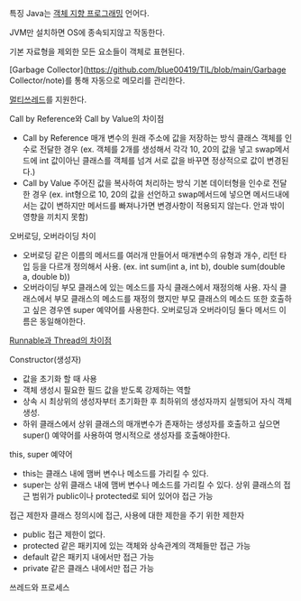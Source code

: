 특징
Java는 [객체 지향 프로그래밍](https://github.com/blue00419/TIL/blob/main/OOP/note) 언어다.

JVM만 설치하면 OS에 종속되지않고 작동한다.

기본 자료형을 제외한 모든 요소들이 객체로 표현된다.

[Garbage Collector](https://github.com/blue00419/TIL/blob/main/Garbage Collector/note)를 통해 자동으로 메모리를 관리한다.

[멀티쓰레드](https://github.com/blue00419/TIL/blob/main/Multi-Thread/note)를 지원한다.

Call by Reference와 Call by Value의 차이점
- Call by Reference
매개 변수의 원래 주소에 값을 저장하는 방식
클래스 객체를 인수로 전달한 경우
(ex. 객체를 2개를 생성해서 각각 10, 20의 값을 넣고 swap메서드에 int 값이아닌 클래스를 객체를 넘겨 서로 값을 바꾸면 정상적으로 값이 변경된다.)
- Call by Value
주어진 값을 복사하여 처리하는 방식
기본 데이터형을 인수로 전달한 경우
(ex. int형으로 10, 20의 값을 선언하고 swap메서드에 넣으면 메서드내에서는 값이 변하지만 메서드를 빠져나가면 변경사항이 적용되지 않는다. 안과 밖이 영향을 끼치지 못함)

오버로딩, 오버라이딩 차이
- 오버로딩
같은 이름의 메서드를 여러개 만들어서 매개변수의 유형과 개수, 리턴 타입 등을 다르개 정의해서 사용.
(ex. int sum(int a, int b), double sum(double a, double b))
- 오버라이딩
부모 클래스에 있는 메소드를 자식 클래스에서 재정의해 사용.
자식 클래스에서 부모 클래스의 메소드를 재정의 했지만 부모 클래스의 메소드 또한 호출하고 싶은 경우엔 super 예약어를 사용한다.
오버로딩과 오버라이딩 둘다 메서드 이름은 동일해야한다.

[Runnable과 Thread의 차이점](https://github.com/blue00419/TIL/blob/main/Java/Runnable%20and%20Thread.md)


Constructor(생성자)
- 값을 초기화 할 때 사용
- 객체 생성시 필요한 필드 값을 받도록 강제하는 역할
- 상속 시 최상위의 생성자부터 초기화한 후 최하위의 생성자까지 실행되어 자식 객체 생성.
- 하위 클래스에서 상위 클래스의 매개변수가 존재하는 생성자를 호출하고 싶으면 super() 예약어를 사용하여 명시적으로 생성자를 호출해야한다.

this, super 예약어
- this는 클래스 내에 맴버 변수나 메소드를 가리킬 수 있다.
- super는 상위 클래스 내에 맴버 변수나 메소드를 가리킬 수 있다.
상위 클래스의 접근 범위가 public이나 protected로 되어 있어야 접근 가능

접근 제한자
클래스 정의시에 접근, 사용에 대한 제한을 주기 위한 제한자
- public 접근 제한이 없다.
- protected 같은 패키지에 있는 객체와 상속관계의 객체들만 접근 가능
- default 같은 패키지 내에서만 접근 가능
- private 같은 클래스 내에서만 접근 가능

쓰레드와 프로세스
